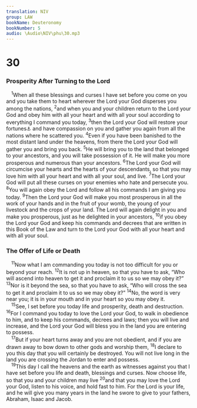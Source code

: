 ```yaml
---
translation: NIV
group: LAW
bookName: Deuteronomy 
bookNumber: 5
audio: \Audio\NIV\phu\30.mp3
---
```


<div class="title"><h1>30</h1><h3>Prosperity After Turning to the Lord </h3></div>
<span class="verse phu_30_1"> <sup>1</sup>When all these blessings and curses I have set before you come on you and you take them to heart wherever the Lord your God disperses you among the nations, </span>
<span class="verse phu_30_2"><sup>2</sup>and when you and your children return to the Lord your God and obey him with all your heart and with all your soul according to everything I command you today, </span>
<span class="verse phu_30_3"><sup>3</sup>then the Lord your God will restore your fortunes<a data-toggle="tooltip" data-placement="bottom" title="Or will bring you back from captivity">⚓</a> and have compassion on you and gather you again from all the nations where he scattered you. </span>
<span class="verse phu_30_4"><sup>4</sup>Even if you have been banished to the most distant land under the heavens, from there the Lord your God will gather you and bring you back. </span>
<span class="verse phu_30_5"><sup>5</sup>He will bring you to the land that belonged to your ancestors, and you will take possession of it. He will make you more prosperous and numerous than your ancestors. </span>
<span class="verse phu_30_6"><sup>6</sup>The Lord your God will circumcise your hearts and the hearts of your descendants, so that you may love him with all your heart and with all your soul, and live. </span>
<span class="verse phu_30_7"><sup>7</sup>The Lord your God will put all these curses on your enemies who hate and persecute you. </span>
<span class="verse phu_30_8"><sup>8</sup>You will again obey the Lord and follow all his commands I am giving you today. </span>
<span class="verse phu_30_9"><sup>9</sup>Then the Lord your God will make you most prosperous in all the work of your hands and in the fruit of your womb, the young of your livestock and the crops of your land. The Lord will again delight in you and make you prosperous, just as he delighted in your ancestors, </span>
<span class="verse phu_30_10"><sup>10</sup>if you obey the Lord your God and keep his commands and decrees that are written in this Book of the Law and turn to the Lord your God with all your heart and with all your soul. <br/></span>
<div class="title"><h3>The Offer of Life or Death </h3></div>
<span class="verse phu_30_11"> <sup>11</sup>Now what I am commanding you today is not too difficult for you or beyond your reach. </span>
<span class="verse phu_30_12"><sup>12</sup>It is not up in heaven, so that you have to ask, “Who will ascend into heaven to get it and proclaim it to us so we may obey it?” </span>
<span class="verse phu_30_13"><sup>13</sup>Nor is it beyond the sea, so that you have to ask, “Who will cross the sea to get it and proclaim it to us so we may obey it?” </span>
<span class="verse phu_30_14"><sup>14</sup>No, the word is very near you; it is in your mouth and in your heart so you may obey it. <br/></span>
<span class="verse phu_30_15"> <sup>15</sup>See, I set before you today life and prosperity, death and destruction. </span>
<span class="verse phu_30_16"><sup>16</sup>For I command you today to love the Lord your God, to walk in obedience to him, and to keep his commands, decrees and laws; then you will live and increase, and the Lord your God will bless you in the land you are entering to possess. <br/></span>
<span class="verse phu_30_17"> <sup>17</sup>But if your heart turns away and you are not obedient, and if you are drawn away to bow down to other gods and worship them, </span>
<span class="verse phu_30_18"><sup>18</sup>I declare to you this day that you will certainly be destroyed. You will not live long in the land you are crossing the Jordan to enter and possess. <br/></span>
<span class="verse phu_30_19"> <sup>19</sup>This day I call the heavens and the earth as witnesses against you that I have set before you life and death, blessings and curses. Now choose life, so that you and your children may live </span>
<span class="verse phu_30_20"><sup>20</sup>and that you may love the Lord your God, listen to his voice, and hold fast to him. For the Lord is your life, and he will give you many years in the land he swore to give to your fathers, Abraham, Isaac and Jacob. <br/></span>
